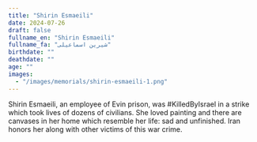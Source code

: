 ```yaml
---
title: "Shirin Esmaeili"
date: 2024-07-26
draft: false
fullname_en: "Shirin Esmaeili"
fullname_fa: "شیرین اسماعیلی"
birthdate: ""
deathdate: ""
age: ""
images:
  - "/images/memorials/shirin-esmaeili-1.png"
---
```


Shirin Esmaeili, an employee of Evin prison, was #KilledByIsrael in a strike which took lives of dozens of civilians. She loved painting and there are canvases in her home which resemble her life: sad and unfinished. Iran honors her along with other victims of this war crime.